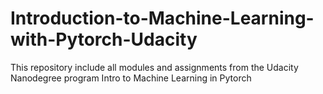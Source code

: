 # Introduction-to-Machine-Learning-with-Pytorch-Udacity
This repository include all modules and assignments from the Udacity Nanodegree program Intro to Machine Learning in Pytorch
